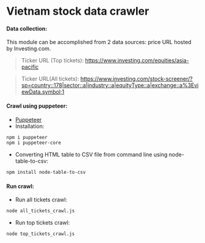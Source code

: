 # Vietnam stock data crawler
#### Data collection: 
This module can be accomplished from 2 data sources: price URL hosted by Investing.com.   

  > Ticker URL (Top tickets): https://www.investing.com/equities/asia-pacific

  > Ticker URL(All tickets): https://www.investing.com/stock-screener/?sp=country::178|sector::a|industry::a|equityType::a|exchange::a%3EviewData.symbol;1

#### Crawl using puppeteer:
- [Puppeteer](https://github.com/puppeteer/puppeteer)
- Installation:
``` sh
npm i puppeteer
npm i puppeteer-core
```
- Converting HTML table to CSV file from command line using node-table-to-csv:
``` sh
npm install node-table-to-csv
```

#### Run crawl:
- Run all tickets crawl:
``` sh
node all_tickets_crawl.js 
```
- Run top tickets crawl:
``` sh
node top_tickets_crawl.js 
```
